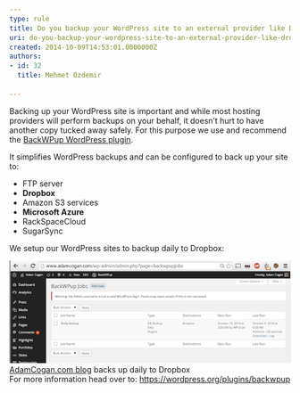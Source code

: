 ```yaml
---
type: rule
title: Do you backup your WordPress site to an external provider like Dropbox?
uri: do-you-backup-your-wordpress-site-to-an-external-provider-like-dropbox
created: 2014-10-09T14:53:01.0000000Z
authors:
- id: 32
  title: Mehmet Ozdemir

---
```


Backing up your WordPress site is important and while most hosting providers will perform backups on your behalf, it doesn’t hurt to have another copy tucked away safely. For this purpose we use and recommend the     [BackWPup WordPress plugin](https://wordpress.org/plugins/backwpup).
 
It simplifies WordPress backups and can be configured to back up your site to:


- FTP server
- **Dropbox**
- Amazon S3 services
- **Microsoft Azure**
- RackSpaceCloud
- SugarSync



We setup our WordPress sites to backup daily to Dropbox:

![ ](wp-dropbox.png)
[AdamCogan.com blog](http://adamcogan.com/) backs up daily to Dropbox<br> 
For more information head over to: https://wordpress.org/plugins/backwpup
